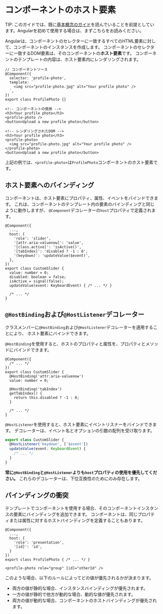 # コンポーネントのホスト要素

TIP: このガイドでは、既に[基本概念のガイド](essentials)を読んでいることを前提としています。Angularを初めて使用する場合は、まずこちらをお読みください。

Angularは、コンポーネントのセレクターに一致するすべてのHTML要素に対して、コンポーネントのインスタンスを作成します。
コンポーネントのセレクターに一致するDOM要素は、そのコンポーネントの**ホスト要素**です。
コンポーネントのテンプレートの内容は、ホスト要素内にレンダリングされます。

```angular-ts
// コンポーネントソース
@Component({
  selector: 'profile-photo',
  template: `
    <img src="profile-photo.jpg" alt="Your profile photo" />
  `,
})
export class ProfilePhoto {}
```

```angular-html
<!-- コンポーネントの使用 -->
<h3>Your profile photo</h3>
<profile-photo />
<button>Upload a new profile photo</button>
```

```angular-html
<!-- レンダリングされたDOM -->
<h3>Your profile photo</h3>
<profile-photo>
  <img src="profile-photo.jpg" alt="Your profile photo" />
</profile-photo>
<button>Upload a new profile photo</button>
```

上記の例では、`<profile-photo>`は`ProfilePhoto`コンポーネントのホスト要素です。

## ホスト要素へのバインディング

コンポーネントは、ホスト要素にプロパティ、属性、イベントをバインドできます。
これは、コンポーネントのテンプレート内の要素のバインディングと同じように動作しますが、
`@Component`デコレーターの`host`プロパティで定義されます。

```angular-ts
@Component({
  ...,
  host: {
    'role': 'slider',
    '[attr.aria-valuenow]': 'value',
    '[class.active]': 'isActive()',
    '[tabIndex]': 'disabled ? -1 : 0',
    '(keydown)': 'updateValue($event)',
  },
})
export class CustomSlider {
  value: number = 0;
  disabled: boolean = false;
  isActive = signal(false);
  updateValue(event: KeyboardEvent) { /* ... */ }

  /* ... */
}
```

## `@HostBinding`および`@HostListener`デコレーター

クラスメンバーに`@HostBinding`および`@HostListener`デコレーターを適用することにより、
ホスト要素にバインドできます。

`@HostBinding`を使用すると、ホストのプロパティと属性を、プロパティとメソッドにバインドできます。

```angular-ts
@Component({
  /* ... */
})
export class CustomSlider {
  @HostBinding('attr.aria-valuenow')
  value: number = 0;

  @HostBinding('tabIndex')
  getTabIndex() {
    return this.disabled ? -1 : 0;
  }

  /* ... */
}
```

`@HostListener`を使用すると、ホスト要素にイベントリスナーをバインドできます。
デコレーターは、イベント名とオプションの引数の配列を受け取ります。

```ts
export class CustomSlider {
  @HostListener('keydown', ['$event'])
  updateValue(event: KeyboardEvent) {
    /* ... */
  }
}
```

**常に`@HostBinding`と`@HostListener`よりも`host`プロパティの使用を優先してください。**
これらのデコレーターは、下位互換性のためにのみ存在します。

## バインディングの衝突

テンプレートでコンポーネントを使用する場合、そのコンポーネントインスタンスの要素にバインディングを追加できます。
コンポーネントは、同じプロパティまたは属性に対するホストバインディングを定義することもあります。

```angular-ts
@Component({
  ...,
  host: {
    'role': 'presentation',
    '[id]': 'id',
  }
})
export class ProfilePhoto { /* ... */ }
```

```angular-html
<profile-photo role="group" [id]="otherId" />
```

このような場合、以下のルールによってどの値が優先されるかが決まります。

- 両方の値が静的な場合、インスタンスバインディングが優先されます。
- 一方の値が静的で他方が動的な場合、動的な値が優先されます。
- 両方の値が動的な場合、コンポーネントのホストバインディングが優先されます。
